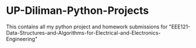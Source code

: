 # UP-Diliman-Python-Projects
This contains all my python project and homework submissions for "EEE121-Data-Structures-and-Algorithms-for-Electrical-and-Electronics-Engineering"
